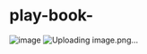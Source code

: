 # play-book-
![image](https://github.com/kumarirani01/play-book-/assets/127591137/e84dda6a-79f0-4c79-a9f5-5c514efe7065)
![Uploading image.png…]()
